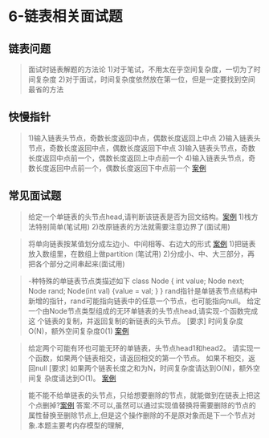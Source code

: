 # 6-链表相关面试题

## 链表问题
>面试时链表解题的方法论
1)对于笔试，不用太在乎空间复杂度，一切为了时间复杂度
2)对于面试，时间复杂度依然放在第一位，但是一定要找到空间最省的方法

## 快慢指针
>1)输入链表头节点，奇数长度返回中点，偶数长度返回上中点
2)输入链表头节点，奇数长度返回中点，偶数长度返回下中点
3)输入链表头节点，奇数长度返回中点前一个，偶数长度返回上中点前一个
4)输入链表头节点，奇数长度返回中点前一个，偶数长度返回下中点前一个
>[案例](https://github.com/fimi2008/algorithm-every-day/blob/master/src/main/java/top/lionxxw/learn/algorithm/lesson/day06/LinkedListMid.java)

## 常见面试题
>给定一个单链表的头节点head,请判断该链表是否为回文结构。[案例](https://github.com/fimi2008/algorithm-every-day/blob/master/src/main/java/top/lionxxw/learn/algorithm/lesson/day06/IsPalindromeList.java)
1)栈方法特别简单(笔试用)
2)改原链表的方法就需要注意边界了(面试用)

>将单向链表按某值划分成左边小、中间相等、右边大的形式 [案例](https://github.com/fimi2008/algorithm-every-day/blob/master/src/main/java/top/lionxxw/learn/algorithm/lesson/day06/SmallerEqualBigger.java)
1)把链表放入数组里，在数组上做partition (笔试用)
2)分成小、中、大三部分，再把各个部分之间串起来(面试用)

>-种特殊的单链表节点类描述如下
 class Node {
 int value;
 Node next;
 Node rand;
 Node(int val) {value = val; }
 }
 rand指针是单链表节点结构中新增的指针，rand可能指向链表中的任意一个节点，也可能指向null。
 给定一个由Node节点类型组成的无环单链表的头节点head,请实现-个函数完成这 个链表的复制，并返回复制的新链表的头节点。
 [要求]
 时间复杂度O(N)，额外空间复杂度0(1) [案例](https://github.com/fimi2008/algorithm-every-day/blob/master/src/main/java/top/lionxxw/learn/algorithm/lesson/day06/CopyListWithRandom.java)

>给定两个可能有环也可能无环的单链表，头节点head1和head2。
 请实现一个函数，如果两个链表相交，请返回相交的第一个节点。
 如果不相交，返回null
 [要求]
 如果两个链表长度之和为N，时间复杂度请达到O(N)，额外空间复
 杂度请达到O(1)。 [案例](https://github.com/fimi2008/algorithm-every-day/blob/master/src/main/java/top/lionxxw/learn/algorithm/lesson/day06/FindFirstIntersectNode.java)

>能不能不给单链表的头节点，只给想要删除的节点，就能做到在链表上把这个点删掉?[案例](https://github.com/fimi2008/algorithm-every-day/blob/master/src/main/java/top/lionxxw/learn/algorithm/lesson/day06/Test.java)
>答案:不可以,虽然可以通过实现值替换将需要删除的节点的属性替换至删除节点上,但是这个操作删除的不是原对象而是下一个节点对象.本题主要考内存模型的理解,